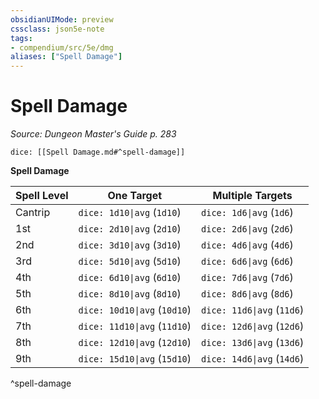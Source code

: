 ```yaml
---
obsidianUIMode: preview
cssclass: json5e-note
tags:
- compendium/src/5e/dmg
aliases: ["Spell Damage"]
---
```

# Spell Damage
*Source: Dungeon Master's Guide p. 283* 

`dice: [[Spell Damage.md#^spell-damage]]`

**Spell Damage**

| Spell Level | One Target | Multiple Targets |
|-------------|------------|------------------|
| Cantrip | `dice: 1d10\|avg` (`1d10`) | `dice: 1d6\|avg` (`1d6`) |
| 1st | `dice: 2d10\|avg` (`2d10`) | `dice: 2d6\|avg` (`2d6`) |
| 2nd | `dice: 3d10\|avg` (`3d10`) | `dice: 4d6\|avg` (`4d6`) |
| 3rd | `dice: 5d10\|avg` (`5d10`) | `dice: 6d6\|avg` (`6d6`) |
| 4th | `dice: 6d10\|avg` (`6d10`) | `dice: 7d6\|avg` (`7d6`) |
| 5th | `dice: 8d10\|avg` (`8d10`) | `dice: 8d6\|avg` (`8d6`) |
| 6th | `dice: 10d10\|avg` (`10d10`) | `dice: 11d6\|avg` (`11d6`) |
| 7th | `dice: 11d10\|avg` (`11d10`) | `dice: 12d6\|avg` (`12d6`) |
| 8th | `dice: 12d10\|avg` (`12d10`) | `dice: 13d6\|avg` (`13d6`) |
| 9th | `dice: 15d10\|avg` (`15d10`) | `dice: 14d6\|avg` (`14d6`) |
^spell-damage